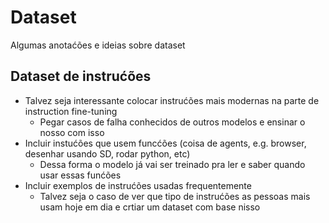# Dataset

Algumas anotaćões e ideias sobre dataset

## Dataset de instrućões

- Talvez seja interessante colocar instrućões mais modernas na parte de instruction fine-tuning
    - Pegar casos de falha conhecidos de outros modelos e ensinar o nosso com isso
- Incluir instućões que usem funcćões (coisa de agents, e.g. browser, desenhar usando SD, rodar python, etc)
    - Dessa forma o modelo já vai ser treinado pra ler e saber quando usar essas funćões
- Incluir exemplos de instrućões usadas frequentemente
    - Talvez seja o caso de ver que tipo de instrućões as pessoas mais usam hoje em dia e crtiar um dataset com base nisso
